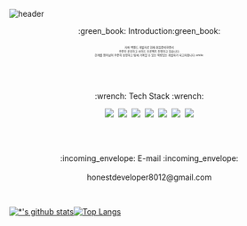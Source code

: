 ![header](https://capsule-render.vercel.app/api?type=waving&color=gradient&height=200&section=header&text=Junior%20Backend%20Developer!!&fontSize=50&animation=fadeIn&reversal=true&fontColor=d6ace6) 

<div align="center">:green_book:
Introduction:green_book:<br><br>
  <span style="font-size:5px">
    자바 백엔드 개발자로 현재 취업준비하면서<br> 꾸준히 공부하고 사이드 프로젝트 진행하고 있습니다.<br>
    한계를 뛰어넘어 꾸준히 성장하고
    팀에 기여할 수 있는 역량있는 개발자가 되고자합니다.:smile:</span>  
</div>

<br><br>
<p align="center">:wrench: Tech Stack :wrench:<p>
<p align="center">
<img src="https://img.shields.io/badge/java-007396?style=for-the-badge&logo=java&logoColor=white">&nbsp;
<img src="https://img.shields.io/badge/-Spring-6DB33F?style=for-the-badge&logo=Spring&logoColor=white">&nbsp;
<img src="https://img.shields.io/badge/-Oracle-F80000?style=flat-square&logo=Oracle&logoColor=white">&nbsp;
<img src="https://img.shields.io/badge/-HTML5-E34F26?style=flat-square&logo=HTML5&logoColor=white">&nbsp;
<img src="https://img.shields.io/badge/-CSS3-1572B6?style=flat-square&logo=CSS3&logoColor=white">&nbsp; 
<img src="https://img.shields.io/badge/-JavaScript-F7DF1E?style=flat-square&logo=JavaScript&logoColor=white">&nbsp;
<img src="https://img.shields.io/badge/jquery-0769AD?style=flat-square&logo=jquery&logoColor=white">
</p>
<br>
<p align="center"><br>
:incoming_envelope: E-mail :incoming_envelope: <br><br> 
honestdeveloper8012@gmail.com
</p>

<br>

[![*'s github stats](https://github-readme-stats.vercel.app/api?username=KuMinSOO)](https://github.com/KuMinSOO)[![Top Langs](https://github-readme-stats.vercel.app/api/top-langs/?username=KuMinSOO)](https://github.com/KuMinSOO/github-readme-stats)





